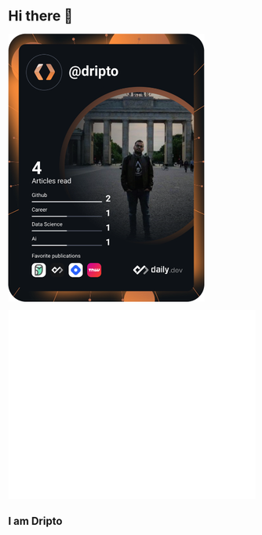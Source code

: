 # Hi there 👋

<div align="left">
<a href="https://app.daily.dev/dripto"><img src="https://github.com/driptaroop/driptaroop/blob/main/devcard.svg" width="400" alt="Driptaroop Das's Dev Card"/></a>

![Metrics](https://raw.githubusercontent.com/driptaroop/driptaroop/main/github-metrics.svg)


</div>

## I am Dripto

<!--
**driptaroop/driptaroop** is a ✨ _special_ ✨ repository because its `README.md` (this file) appears on your GitHub profile.

Here are some ideas to get you started:

- 🔭 I’m currently working on ...
- 🌱 I’m currently learning ...
- 👯 I’m looking to collaborate on ...
- 🤔 I’m looking for help with ...
- 💬 Ask me about ...
- 📫 How to reach me: ...
- 😄 Pronouns: ...
- ⚡ Fun fact: ...
-->
